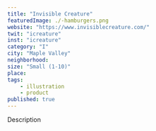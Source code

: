 ```yaml
---
title: "Invisible Creature"
featuredImage: ./-hamburgers.png
website: "https://www.invisiblecreature.com/"
twit: "icreature"
inst: "icreature"
category: "I"
city: "Maple Valley"
neighborhood:
size: "Small (1-10)"
place: 
tags:
    - illustration
    - product
published: true
---
```


Description
